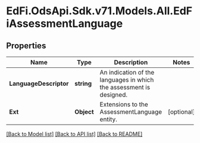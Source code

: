 # EdFi.OdsApi.Sdk.v71.Models.All.EdFiAssessmentLanguage

## Properties

Name | Type | Description | Notes
------------ | ------------- | ------------- | -------------
**LanguageDescriptor** | **string** | An indication of the languages in which the assessment is designed. | 
**Ext** | **Object** | Extensions to the AssessmentLanguage entity. | [optional] 

[[Back to Model list]](../../README.md#documentation-for-models) [[Back to API list]](../../README.md#documentation-for-api-endpoints) [[Back to README]](../../README.md)

